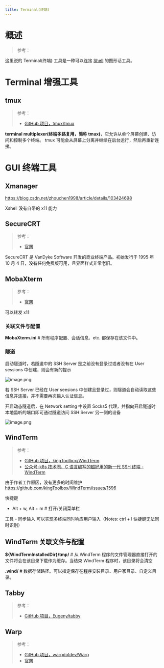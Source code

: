 ```yaml
---
title: Terminal(终端)
---
```


# 概述

> 参考：

这里说的 Terminal(终端) 工具是一种可以连接 [Shell](/docs/1.操作系统/Terminal%20与%20Shell/Terminal%20与%20Shell.md) 的图形话工具。

# Terminal 增强工具

## tmux

> 参考：
>
> - [GitHub 项目，tmux/tmux](https://github.com/tmux/tmux)

**terminal multiplexer(终端多路复用，简称 tmux)**，它允许从单个屏幕创建、访问和控制多个终端。 tmux 可能会从屏幕上分离并继续在后台运行，然后再重新连接。

# GUI 终端工具

## Xmanager

https://blog.csdn.net/zhouchen1998/article/details/103424698

Xshell 没有自带的 x11 能力

## SecureCRT

> 参考：
>
> - [官网](https://www.vandyke.com/products/securecrt/index.html)

SecureCRT 是 VanDyke Software 开发的商业终端产品。初始发行于 1995 年 10 月 4 日，没有任何免费版可用，且界面样式非常老旧。

## MobaXterm

> 参考：
>
> - [官网](https://mobaxterm.mobatek.net/)

可以转发 x11

### 关联文件与配置

**MobaXterm.ini** # 所有程序配置、会话信息、etc. 都保存在该文件中。

### 隧道

启动隧道时，若隧道中的 SSH Server 是之前没有登录过或者没有在 User sessions 中创建，则会有新的提示

![image.png](https://notes-learning.oss-cn-beijing.aliyuncs.com/terminal/202403042144907.png)

若 SSH Server 已经在 User seesions 中创建且登录过，则隧道会自动读取这些信息并连接，并不需要再次输入认证信息。

开启动态隧道后，在 Network setting 中设置 Socks5 代理，并指向开启隧道时本地监听的端口即可通过隧道访问 SSH Server 另一侧的设备

![image.png](https://notes-learning.oss-cn-beijing.aliyuncs.com/terminal/202403042218800.png)

## WindTerm

> 参考：
>
> - [GitHub 项目，kingToolbox/WindTerm](https://github.com/kingToolbox/WindTerm)
> - [公众号-k8s 技术圈，C 语言编写的超好用的新一代 SSH 终端 - WindTerm](https://mp.weixin.qq.com/s/2KJi7frtKYExkyBuM5K2hw)

由于作者工作原因，没有更多的时间维护 https://github.com/kingToolbox/WindTerm/issues/1596


快捷键

- Alt + w, Alt + m # 打开/关闭菜单栏

工具 - 同步输入 可以实现多终端同时响应用户输入（Notes: ctrl + l 快捷键无法同时识别）

## WindTerm 关联文件与配置

**${WindTermInstalledDir}/tmp/** # 从 WindTerm 程序的文件管理器直接打开的文件将会在该目录下载作为缓存。当结束 WindTerm 程序时，该目录将会清空

**.wind/** # 数据存储路径。可以指定保存在程序安装目录、用户家目录、自定义目录。

## Tabby

> 参考：
>
> - [GitHub 项目，Eugeny/tabby](https://github.com/Eugeny/tabby)

## Warp

> 参考：
>
> - [GitHub 项目，warpdotdev/Warp](https://github.com/warpdotdev/Warp)
> - [官网](https://www.warp.dev/)

